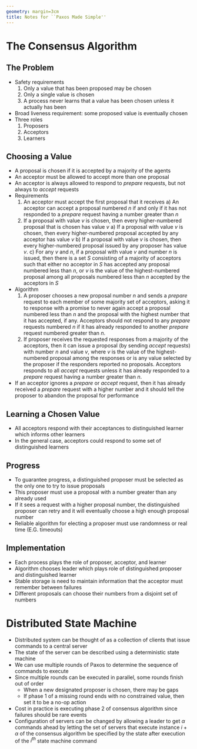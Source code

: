 ```yaml
---
geometry: margin=3cm
title: Notes for ``Paxos Made Simple''
---
```


# The Consensus Algorithm

## The Problem

- Safety requirements
  1. Only a value that has been proposed may be chosen
  2. Only a single value is chosen
  3. A process never learns that a value has been chosen unless it actually has been
- Broad liveness requirement: some proposed value is eventually chosen
- Three roles
  1. Proposers
  2. Acceptors
  3. Learners

## Choosing a Value

- A proposal is chosen if it is accepted by a majority of the agents
- An acceptor must be allowed to accept more than one proposal
- An acceptor is always allowed to respond to _prepare_ requests, but not always to _accept_
  requests
- Requirements
  1. An acceptor must accept the first proposal that it receives
     a) An acceptor can accept a proposal numbered $n$ if and only if it has not responded to a
     _prepare_ request having a number greater than $n$
  2. If a proposal with value $v$ is chosen, then every higher-numbered proposal that is chosen has
  value $v$
     a) If a proposal with value $v$ is chosen, then every higher-numbered proposal accepted by any
     acceptor has value $v$
     b) If a proposal with value $v$ is chosen, then every higher-numbered proposal issued by any
     proposer has value $v$.
     c) For any $v$ and $n$, if a proposal with value $v$ and number $n$ is issued, then there is a
     set $S$ consisting of a majority of acceptors such that either no acceptor in $S$ has accepted
     any proposal numbered less than $n$, or $v$ is the value of the highest-numbered proposal among
     all proposals numbered less than $n$ accepted by the acceptors in $S$
- Algorithm
  1. A proposer chooses a new proposal number $n$ and sends a _prepare_ request to each member of
     some majority set of acceptors, asking it to response with a promise to never again accept a
     proposal numbered less than $n$ and the proposal with the highest number that it has accepted,
     if any. Acceptors should not respond to any _prepare_ requests numbered $n$ if it has already
     responded to another _prepare_ request numbered greater than $n$.
  2. If proposer receives the requested responses from a majority of the acceptors, then it can
     issue a proposal (by sending _accept_ requests) with number $n$ and value $v$, where $v$ is the
     value of the highest-numbered proposal among the responses or is any value selected by the
     proposer if the responders reported no proposals. Acceptors responds to all _accept_ requests
     unless it has already responded to a _prepare_ request having a number greater than $n$.
- If an acceptor ignores a _prepare_ or _accept_ request, then it has already received a _prepare_
  request with a higher number and it should tell the proposer to abandon the proposal for
  performance

## Learning a Chosen Value

- All acceptors respond with their acceptances to distinguished learner which informs other learners
- In the general case, acceptors could respond to some set of distinguished learners

## Progress

- To guarantee progress, a distinguished proposer must be selected as the only one to try to issue
  proposals
- This proposer must use a proposal with a number greater than any already used
- If it sees a request with a higher proposal number, the distinguished proposer can retry and it
  will eventually choose a high enough proposal number
- Reliable algorithm for electing a proposer must use randomness or real time (E.G. timeouts)

## Implementation

- Each process plays the role of proposer, acceptor, and learner
- Algorithm chooses leader which plays role of distinguished proposer and distinguished learner
- Stable storage is need to maintain information that the acceptor must remember between failures
- Different proposals can choose their numbers from a disjoint set of numbers

# Distributed State Machine

- Distributed system can be thought of as a collection of clients that issue commands to a central
  server
- The state of the server can be described using a deterministic state machine
- We can use multiple rounds of Paxos to determine the sequence of commands to execute
- Since multiple rounds can be executed in parallel, some rounds finish out of order
  - When a new designated proposer is chosen, there may be gaps
  - If phase 1 of a missing round ends with no constrained value, then set it to be a no-op action
- Cost in practice is executing phase 2 of consensus algorithm since failures should be rare events
- Configuration of servers can be changed by allowing a leader to get $\alpha$ commands ahead by
  letting the set of servers that execute instance $i + \alpha$ of the consensus algorithm be
  specified by the state after execution of the $i^{th}$ state machine command
